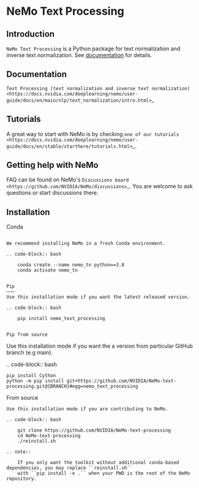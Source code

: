 **NeMo Text Processing**
==========================

Introduction
------------

`NeMo Text Processing` is a Python package for text normalization and inverse text normalization. 
See [documentation](https://docs.nvidia.com/deeplearning/nemo/user-guide/docs/en/stable/nlp/text_normalization/wfst/wfst_text_normalization.html) for details.


Documentation
-------------

`Text Processing (text normalization and inverse text normalization) <https://docs.nvidia.com/deeplearning/nemo/user-guide/docs/en/main/nlp/text_normalization/intro.html>`_

Tutorials
---------
A great way to start with NeMo is by checking `one of our tutorials <https://docs.nvidia.com/deeplearning/nemo/user-guide/docs/en/stable/starthere/tutorials.html>`_.

Getting help with NeMo
----------------------
FAQ can be found on NeMo's `Discussions board <https://github.com/NVIDIA/NeMo/discussions>`_. You are welcome to ask questions or start discussions there.


Installation
------------

Conda
~~~~~

We recommend installing NeMo in a fresh Conda environment.

.. code-block:: bash

    conda create --name nemo_tn python==3.8
    conda activate nemo_tn


Pip
~~~
Use this installation mode if you want the latest released version.

.. code-block:: bash

    pip install nemo_text_processing


Pip from source
~~~~~~~~~~~~~~~
Use this installation mode if you want the a version from particular GitHub branch (e.g main).

.. code-block:: bash

    pip install Cython
    python -m pip install git+https://github.com/NVIDIA/NeMo-text-processing.git@{BRANCH}#egg=nemo_text_processing


From source
~~~~~~~~~~~
Use this installation mode if you are contributing to NeMo.

.. code-block:: bash

    git clone https://github.com/NVIDIA/NeMo-text-processing
    cd NeMo-text-processing
    ./reinstall.sh

.. note::

    If you only want the toolkit without additional conda-based dependencies, you may replace ``reinstall.sh``
    with ``pip install -e .`` when your PWD is the root of the NeMo repository.
